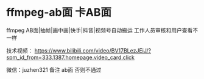 # ffmpeg-ab面  卡AB面
ffmpeg AB面|抽帧|画中画|快手|抖音|视频号自动搬运 工作人员审核和用户查看不一样

技术视频：
https://www.bilibili.com/video/BV17BLezJEiJ/?spm_id_from=333.1387.homepage.video_card.click

微信：juzhen321   备注 ab面  否则不通过
